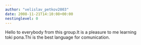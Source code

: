 ```yaml
---
author: "velislav_petkov2003"
date: 2008-11-21T14:10:08+00:00
nestinglevel: 0
---
```

Hello to everybody from this group.It is a pleasure to me learning  
toki pona.Thi is the best language for comunication.